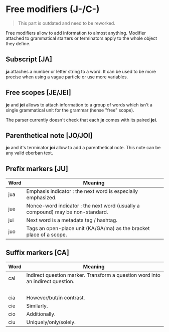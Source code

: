 # Free modifiers (J-/C-)

> This part is outdated and need to be reworked.

Free modifiers allow to add information to almost anything. Modifier attached to
grammatical starters or terminators apply to the whole object they define.

## Subscript [JA]

**ja** attaches a number or letter string to a word. It can be used to be more
precise when using a vague particle or use more variables.

## Free scopes [JE/JEI]

**je** and **jei** allows to attach information to a group of words which isn't
a single grammatical unit for the grammar (hense "free" scope).

The parser currently doesn't check that each **je** comes with its paired
**jei**.

## Parenthetical note [JO/JOI]

**jo** and it's terminator **joi** allow to add a parenthetical note. This note
can be any valid eberban text.

## Prefix markers [JU]

| Word | Meaning                                                                        |
| ---- | ------------------------------------------------------------------------------ |
| jua  | Emphasis indicator : the next word is especially emphasized.                   |
| jue  | Nonce-word indicator : the next word (usually a compound) may be non-standard. |
| jui  | Next word is a metadata tag / hashtag.                                         |
| juo  | Tags an open-place unit (KA/GA/ma) as the bracket place of a scope.          |

## Suffix markers [CA]

| Word   | Meaning                                                                                                          |
| ------ | ---------------------------------------------------------------------------------------------------------------- |
| cai    | Indirect question marker. Transform a question word into an indirect question.                                   |
| &nbsp; |                                                                                                                  |
| cia    | However/but/in contrast.                                                                                         |
| cie    | Similarly.                                                                                                       |
| cio    | Additionally.                                                                                                    |
| ciu    | Uniquely/only/solely.                                                                                            |
